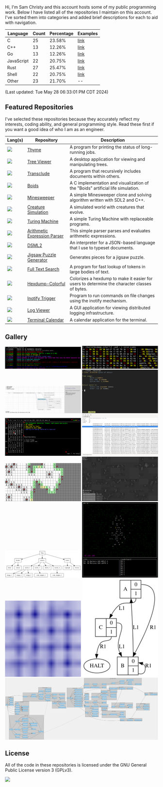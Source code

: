 Hi, I'm Sam Christy and this account hosts some of my public programming work.
Below I have listed all of the repositories I maintain on this account. I've
sorted them into categories and added brief descriptions for each to aid with
navigation.

Language   | Count | Percentage | Examples
--------   | ----- | ---------- | --------
C          | 25    | 23.58%     | <a href="https://github.com/search?q=owner%3Asamchristywork+lang%3AC+&type=repositories&s=updated&o=desc">link</a>
C++        | 13    | 12.26%     | <a href="https://github.com/search?q=owner%3Asamchristywork+lang%3AC%2B%2B+&type=repositories&s=updated&o=desc">link</a>
Go         | 13    | 12.26%     | <a href="https://github.com/search?q=owner%3Asamchristywork+lang%3AGo+&type=repositories&s=updated&o=desc">link</a>
JavaScript | 22    | 20.75%     | <a href="https://github.com/search?q=owner%3Asamchristywork+lang%3AJavaScript+&type=repositories&s=updated&o=desc">link</a>
Rust       | 27    | 25.47%     | <a href="https://github.com/search?q=owner%3Asamchristywork+lang%3ARust+&type=repositories&s=updated&o=desc">link</a>
Shell      | 22    | 20.75%     | <a href="https://github.com/search?q=owner%3Asamchristywork+lang%3AShell+&type=repositories&s=updated&o=desc">link</a>
Other      | 23    | 21.70%     | --

(Last updated: Tue May 28 06:33:01 PM CDT 2024)

## Featured Repositories

I've selected these repositories because they accurately reflect my interests,
coding ability, and general programming style. Read these first if you want a
good idea of who I am as an engineer.

Lang(s) | Repository | Description
------- | ---------- | -----------
<img src="https://cdn.simpleicons.org/C++/777" height=20></img> | <a href="https://github.com/samchristywork/thyme">Thyme</a> | A program for printing the status of long-running jobs.
<img src="https://cdn.simpleicons.org/apachemaven/777" height=20></img> | <a href="https://github.com/samchristywork/tree-viewer">Tree Viewer</a> | A desktop application for viewing and manipulating trees.
<img src="https://cdn.simpleicons.org/Rust/777" height=20></img> | <a href="https://github.com/samchristywork/transclude">Transclude</a> | A program that recursively includes documents within others.
<img src="https://cdn.simpleicons.org/C/777" height=20></img> | <a href="https://github.com/samchristywork/boids">Boids</a> | A C implementation and visualization of the "Boids" artificial life simulation.
<img src="https://cdn.simpleicons.org/C++/777" height=20></img> | <a href="https://github.com/samchristywork/minesweeper">Minesweeper</a> | A simple Minesweeper clone and solving algorithm written with SDL2 and C++.
<img src="https://cdn.simpleicons.org/Rust/777" height=20></img> | <a href="https://github.com/samchristywork/creature-simulation">Creature Simulation</a> | A simulated world with creatures that evolve.
<img src="https://cdn.simpleicons.org/C/777" height=20></img> | <a href="https://github.com/samchristywork/turing-machine">Turing Machine</a> | A simple Turing Machine with replaceable programs.
<img src="https://cdn.simpleicons.org/C++/777" height=20></img> | <a href="https://github.com/samchristywork/arithmetic-expression-parser">Arithmetic Expression Parser</a> | This simple parser parses and evaluates arithmetic expressions.
<img src="https://cdn.simpleicons.org/C/777" height=20></img> | <a href="https://github.com/samchristywork/dsml2">DSML2</a> | An interpreter for a JSON-based language that I use to typeset documents.
<img src="https://cdn.simpleicons.org/Rust/777" height=20></img> | <a href="https://github.com/samchristywork/jigsaw-puzzle-generator">Jigsaw Puzzle Generator</a> | Generates pieces for a jigsaw puzzle.
<img src="https://cdn.simpleicons.org/C/777" height=20></img> | <a href="https://github.com/samchristywork/full-text-search">Full Text Search</a> | A program for fast lookup of tokens in large bodies of text.
<img src="https://cdn.simpleicons.org/C/777" height=20></img> | <a href="https://github.com/samchristywork/hexdump-colorful">Hexdump-Colorful</a> | Colorizes a hexdump to make it easier for users to determine the character classes of bytes.
<img src="https://cdn.simpleicons.org/C/777" height=20></img> | <a href="https://github.com/samchristywork/inotify-trigger">Inotify Trigger</a> | Program to run commands on file changes using the inotify mechanism.
<img src="https://cdn.simpleicons.org/C++/777" height=20></img> | <a href="https://github.com/samchristywork/log-viewer">Log Viewer</a> | A GUI application for viewing distributed logging infrastructure.
<img src="https://cdn.simpleicons.org/C/777" height=20></img> | <a href="https://github.com/samchristywork/terminal-calendar">Terminal Calendar</a> | A calendar application for the terminal.

## Gallery

<a href="https://github.com/samchristywork/hexdump-colorful"><img src="https://raw.githubusercontent.com/samchristywork/hexdump-colorful/main/example/color_key.png" width=250></img></a>
<a href="https://github.com/samchristywork/hexdump-colorful"><img src="https://raw.githubusercontent.com/samchristywork/hexdump-colorful/main/example/selecting_classes.png" width=250></img></a>
<a href="https://github.com/samchristywork/tree-viewer"><img src="https://raw.githubusercontent.com/samchristywork/tree-viewer/main/assets/screenshot-light.png" width=250></img></a>
<a href="https://github.com/samchristywork/thyme"><img src="https://raw.githubusercontent.com/samchristywork/thyme/main/assets/screenshot.png" width=250></img></a>
<a href="https://github.com/samchristywork/terminal-calendar"><img src="https://raw.githubusercontent.com/samchristywork/terminal-calendar/main/sample_annotated.png" width=250></img></a>
<a href="https://github.com/samchristywork/log-viewer"><img src="https://raw.githubusercontent.com/samchristywork/log-viewer/main/res/screenshot.png" width=250></img></a>
<a href="https://github.com/samchristywork/minesweeper"><img src="https://raw.githubusercontent.com/samchristywork/minesweeper/main/screenshots/image_1.png" width=250></img></a>
<a href="https://github.com/samchristywork/boids"><img src="https://raw.githubusercontent.com/samchristywork/boids/main/res/screenshot.png" width=250></img></a>
<a href="https://github.com/samchristywork/transclude"><img src="https://raw.githubusercontent.com/samchristywork/transclude/32926b1161d298a278e23e8438012203b9d6133e/assets/sample_graph.svg" width=250></img></a>
<a href="https://github.com/samchristywork/creature-simulation"><img src="https://raw.githubusercontent.com/samchristywork/creature-simulation/main/resources/screenshot-1.png" width=250></img></a>
<a href="https://github.com/samchristywork/jigsaw-puzzle-generator"><img src="https://raw.githubusercontent.com/samchristywork/jigsaw-puzzle-generator/a90ab364772c3a3869c454a4367be9493bed8600/res/board.svg" width=250></img></a>
<a href="https://github.com/samchristywork/turing-machine"><img src="https://raw.githubusercontent.com/samchristywork/turing-machine/f208795a1995fdc0241c05e9102e975db347db0f/res/busy_beaver.svg" width=250></img></a>
<a href="https://github.com/samchristywork/neotmux"><img src="https://raw.githubusercontent.com/samchristywork/neotmux/main/assets/callgraph.png"></img></a>

## License

All of the code in these repositories is licensed under the GNU General Public
License version 3 (GPLv3).

[<img src="https://s-christy.com/status-banner-service/GPLv3_Logo.svg" width="150" />](https://www.gnu.org/licenses/gpl-3.0.en.html)
